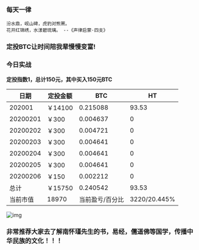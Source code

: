 ### 每天一律

```text
汾水鼎，岘山碑，虎豹对熊罴。
花开红锦绣，水漾碧琉璃。 --《声律启蒙·四支》
```

### 定投BTC让时间陪我辈慢慢变富!

### 今日实战

**定投指数1，总计150元，其中买入150元BTC**

| 日期     | 定投金额 | BTC             | HT        |
| -------- | -------- | --------------- | --------- |
| 202001 | ￥14100    | 0.215088         | 93.53      |
| 20200201 | ￥300    | 0.004637         | 0     |
| 20200202 | ￥300    | 0.004721         | 0     |
| 20200203 | ￥300    | 0.004641         | 0     |
| 20200204 | ￥300    | 0.004641         | 0     |
| 20200205 | ￥300    | 0.004641         | 0     |
| 20200206 | ￥150    | 0.002212         | 0     |
| 总计     | ￥15750   | 0.240542       | 93.53     |
| 当前市值 | 18970   | 当前盈亏/百分比 | 3220/20.445% |

![img](https://oss02.bihu.com/image/20200206/38ad688503ce0bc2a86c8cc1c5813fd0_GQYDSKRRGI3A.png)

### 非常推荐大家去了解南怀瑾先生的书，易经，儒道佛等国学，传播中华民族的文化！！！